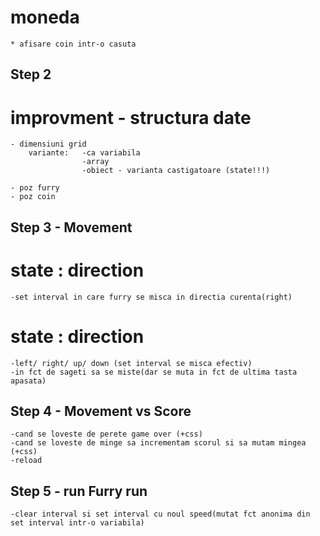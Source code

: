 



# moneda
    * afisare coin intr-o casuta 


## Step 2
# improvment - structura date 
    - dimensiuni grid
        variante:   -ca variabila
                    -array
                    -obiect - varianta castigatoare (state!!!) 

    - poz furry 
    - poz coin 


## Step 3 - Movement
# state : direction 
    -set interval in care furry se misca in directia curenta(right) 

# state : direction 
    -left/ right/ up/ down (set interval se misca efectiv)
    -in fct de sageti sa se miste(dar se muta in fct de ultima tasta apasata)


## Step 4 - Movement vs Score 
    -cand se loveste de perete game over (+css)
    -cand se loveste de minge sa incrementam scorul si sa mutam mingea (+css)
    -reload

## Step 5 - run Furry run
    -clear interval si set interval cu noul speed(mutat fct anonima din set interval intr-o variabila)